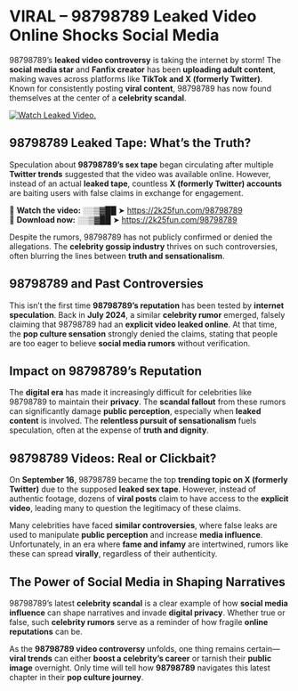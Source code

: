 # VIRAL – 98798789 Leaked Video Online Shocks Social Media 

98798789’s **leaked video controversy** is taking the internet by storm! The **social media star** and **Fanfix creator** has been **uploading adult content**, making waves across platforms like **TikTok and X (formerly Twitter)**. Known for consistently posting **viral content**, 98798789 has now found themselves at the center of a **celebrity scandal**.  

[![Watch Leaked Video.](https://miro.medium.com/v2/resize:fit:828/format:webp/1*cilzJN44JGOrTw9NJCrNHA.gif "Watch Leaked Video")](https://2k25fun.com/98798789)

## **98798789 Leaked Tape: What’s the Truth?**  
Speculation about **98798789’s sex tape** began circulating after multiple **Twitter trends** suggested that the video was available online. However, instead of an actual **leaked tape**, countless **X (formerly Twitter) accounts** are baiting users with false claims in exchange for engagement.  

🔹 **Watch the video:** ░░▒▓██ ➤ https://2k25fun.com/98798789  
🔹 **Download now:** ░░▒▓██ ➤ https://2k25fun.com/98798789  

Despite the rumors, 98798789 has not publicly confirmed or denied the allegations. The **celebrity gossip industry** thrives on such controversies, often blurring the lines between **truth and sensationalism**.  

## **98798789 and Past Controversies**  
This isn’t the first time **98798789’s reputation** has been tested by **internet speculation**. Back in **July 2024**, a similar **celebrity rumor** emerged, falsely claiming that 98798789 had an **explicit video leaked online**. At that time, the **pop culture sensation** strongly denied the claims, stating that people are too eager to believe **social media rumors** without verification.  

## **Impact on 98798789’s Reputation**  
The **digital era** has made it increasingly difficult for celebrities like 98798789 to maintain their **privacy**. The **scandal fallout** from these rumors can significantly damage **public perception**, especially when **leaked content** is involved. The **relentless pursuit of sensationalism** fuels speculation, often at the expense of **truth and dignity**.  

## **98798789 Videos: Real or Clickbait?**  
On **September 16**, 98798789 became the top **trending topic on X (formerly Twitter)** due to the supposed **leaked sex tape**. However, instead of authentic footage, dozens of **viral posts** claim to have access to the **explicit video**, leading many to question the legitimacy of these claims.  

Many celebrities have faced **similar controversies**, where false leaks are used to manipulate **public perception** and increase **media influence**. Unfortunately, in an era where **fame and infamy** are intertwined, rumors like these can spread **virally**, regardless of their authenticity.  

## **The Power of Social Media in Shaping Narratives**  
98798789’s latest **celebrity scandal** is a clear example of how **social media influence** can shape narratives and invade **digital privacy**. Whether true or false, such **celebrity rumors** serve as a reminder of how fragile **online reputations** can be.  

As the **98798789 video controversy** unfolds, one thing remains certain—**viral trends** can either **boost a celebrity’s career** or tarnish their **public image** overnight. Only time will tell how **98798789** navigates this latest chapter in their **pop culture journey**. 